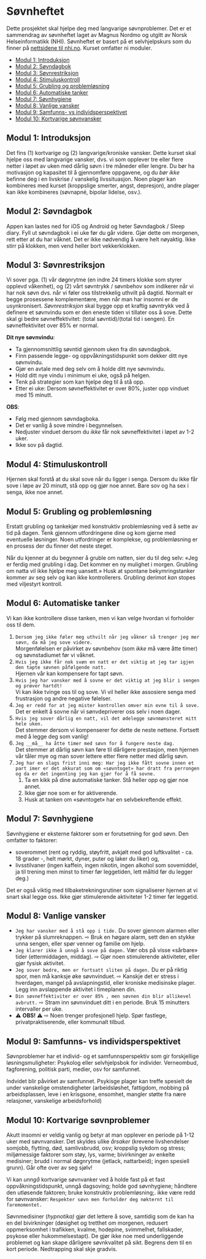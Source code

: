 # Søvnheftet
Dette prosjektet skal hjelpe deg med langvarige søvnproblemer. 
Det er et sammendrag av søvnheftet laget av Magnus Nordmo og utgitt av Norsk Helseinformatikk (NHI). 
Søvnheftet er basert på et selvhjelpskurs som du finner på [nettsidene til nhi.no](https://nhi.no/psykisk-helse/kognitiv-terapi/langvarige-sovnvansker/langvarige-sovnvansker-selvhjelpskurs/). 
Kurset omfatter ni moduler.

* [Modul 1: Introduksjon](./moduler/MODUL-01.md)
* [Modul 2: Søvndagbok](./moduler/MODUL-02.md)
* [Modul 3: Søvnrestriksjon](./moduler/MODUL-03.md)
* [Modul 4: Stimuluskontroll](./moduler/MODUL-04.md)
* [Modul 5: Grubling og problemløsning](./moduler/MODUL-05.md)
* [Modul 6: Automatiske tanker](./moduler/MODUL-06.md)
* [Modul 7: Søvnhygiene](./moduler/MODUL-07.md)
* [Modul 8: Vanlige vansker](./moduler/MODUL-08.md)
* [Modul 9: Samfunns- vs individsperspektivet](./moduler/MODUL-09.md)
* [Modul 10: Kortvarige søvnvansker](./moduler/MODUL-10.md)

## Modul 1: Introduksjon

Det fins (1) kortvarige og (2) langvarige/kroniske vansker. 
Dette kurset skal hjelpe oss med langvarige vansker, dvs. vi som opplever tre eller flere netter i løpet av uken med dårlig søvn i tre måneder eller lengre. 
Du bør ha motivasjon og kapasitet til å gjennomføre oppgavene, og du _bør ikke_ befinne deg i en livskrise / vanskelig livssituasjon. 
Noen plager kan kombineres med kurset (kroppslige smerter, angst, depresjon), andre plager kan ikke kombineres (søvnapné, bipolar lidelse, osv.).

## Modul 2: Søvndagbok

Appen kan lastes ned for iOS og Android og heter Søvndagbok / Sleep diary. 
Fyll ut søvndagbok i ei uke før du går videre. 
Gjør dette om morgenen, rett etter at du har våknet. 
Det er ikke nødvendig å være helt nøyaktig. 
Ikke stirr på klokken, men vend heller bort vekkerklokken.

## Modul 3: Søvnrestriksjon

Vi sover pga. (1) vår døgnrytme (en indre 24 timers klokke som styrer opplevd våkenhet), og (2) vårt søvntrykk / søvnbehov som indikerer når vi har nok søvn dvs. når vi føler oss tilstrekkelig uthvilt på dagtid. 
Normalt er begge prosessene komplementære, men når man har insomni er de usynkronisert. 
_Søvnrestriksjon_ skal bygge opp et kraftig søvntrykk ved å definere et søvnvindu som er den eneste tiden vi tillater oss å sove. 
Dette skal gi bedre søvneffektivitet: (total søvntid)/(total tid i sengen). 
En søvneffektivitet over 85% er normal.

__Dit nye søvnvindu__:
* Ta gjennomsnittlig søvntid gjennom uken fra din søvndagbok.
* Finn passende legge- og oppvåkningstidspunkt som dekker ditt nye søvnvindu. 
* Gjør en avtale med deg selv om å holde ditt nye søvnvindu.
* Hold ditt nye vindu i minimum ei uke, også på helgen.
* Tenk på strategier som kan hjelpe deg til å stå opp.
* Etter ei uke: Dersom søvneffektivitet er over 80%, juster opp vinduet med 15 minutt.

__OBS__:
* Følg med gjennom søvndagboka.
* Det er vanlig å sove mindre i begynnelsen.
* Nedjuster vinduet dersom du _ikke_ får nok søvneffektivitet i løpet av 1-2 uker.
* Ikke sov på dagtid.

## Modul 4: Stimuluskontroll
Hjernen skal forstå at du skal sove når du ligger i senga.
Dersom du ikke får sove i løpe av 20 minutt, stå opp og gjør noe annet. 
Bare sov og ha sex i senga, ikke noe annet.

## Modul 5: Grubling og problemløsning
Erstatt grubling og tankekjør med konstruktiv problemløsning ved å sette av tid på dagen.
Tenk gjennom utfordringene dine og kom gjerne med eventuelle løsninger.
Noen utfordringer er komplekse, og problemløsning er en prosess der du finner det neste steget.  

Når du kjenner at du begynner å gruble om natten, sier du til deg selv: «Jeg er ferdig med grubling i dag. Det kommer en ny mulighet i morgen. Grubling om natta vil ikke hjelpe meg uansett.»
Husk at spontane bekymringstanker kommer av seg selv og kan ikke kontrollerers. Grubling derimot _kan_ stopes med viljestyrt kontroll.

## Modul 6: Automatiske tanker
Vi kan ikke kontrollere disse tanken, men vi kan velge hvordan vi forholder oss til dem.

1. ```Dersom jeg ikke føler meg uthvilt når jeg våkner så trenger jeg mer søvn, da må jeg sove videre.```  
Morgenfølelsen er påvirket av søvnbehov (som _ikke_ må være åtte timer) og søvnstadiumet før vi våknet.
2. ```Hvis jeg ikke får nok svøn en natt er det viktig at jeg tar igjen den tapte søvnen påfølgende natt.```  
Hjernen vår kan kompensere for tapt søvn. 
3. ```Hvis jeg har vansker med å sovne er det viktig at jeg blir i sengen og prøver hartdt!```  
Vi kan ikke tvinge oss til og sove. Vi vil heller ikke assosiere senga med frustrasjon og andre negative følelser.
4. ```Jeg er redd for at jeg mister kontrollen omver min evne til å sove.```  
Det er enkelt å sovne når vi sønvdepriverer oss selv i noen dager.
5. ```Hvis jeg sover dårlig en natt, vil det ødelegge søvnmønsteret mitt hele uken.```  
Det stemmer dersom vi kompenserer for dette de neste nettene. Fortsett med å legge deg som vanlig!
6. ```Jeg __må__ ha åtte timer med søvn for å fungere neste dag.```  
Det stemmer at dårlig søvn kan føre til dårligere prestasjon, men hjernen vår tåler mye og man sover lettere etter flere netter med dårlig søvn.
7. ```Jeg har en slags frist inni meg: Har jeg ikke fått sovne innen et part imer er det akkurat som om «søvntoget» har dratt fra perrongen og da er det ingenting jeg kan gjør for å få sovne.```  
    1. Ta en kikk på dine automatiske tanker. Stå heller opp og gjør noe annet.
    2. Ikke gjør noe som er for aktiverende.
    3. Husk at tanken om «søvntoget» har en selvbekreftende effekt.
    
## Modul 7: Søvnhygiene
Søvnhygiene er eksterne faktorer som er forutsetning for god søvn.
Den omfatter to faktorer:
* soverommet (rent og ryddig, støyfritt, avkjølt med god luftkvalitet - ca. 18 grader -, helt mørkt, dyner, puter og laker du liker) og,
* livsstilvaner (ingen kaffein, ingen nikotin, ingen alkohol som sovemiddel, ja til trening men minst to timer før leggetiden, lett måltid før du legger deg.)

Det er også viktig med tilbaketrekningsrutiner som signaliserer hjernen at vi snart skal legge oss. Ikke gjør stimulerende aktiviteter 1-2 timer før leggetid.

## Modul 8: Vanlige vansker

* ```Jeg har vansker med å stå opp i tide.```
Du sover gjennom alarmen eller trykker på slumreknappen. ⇨ Bruk en høgare alarm, sett den en stykke unna sengen, eller spør venner og familie om hjelp.
* ```Jeg klarer ikke å unngå å sove på dagen.```
Vær obs på visse «sårbare» tider (ettermiddagen, middag). ⇨ Gjør noen stimulerende aktiviteter, eller gjør fysisk aktivitet.
* ```Jeg sover bedre, men er fortsatt sliten på dagen.```
Du er på riktig spor, men må kanksje øke søvnvinduet. ⇨ Kanskje det er stress i hverdagen, mangel på avslapningstid, eller kroniske medisinske plager. Legg inn avslappende aktivitet i timeplanen din.
* ```Din søvneffektiviter er over 85% , men søvnen din blir allikevel avbrutt.``` ⇨ Stram inn søvnvinduet ditt i en periode. Bruk 15 minutters intervaller per uke.
* :warning: __OBS!__ :warning: ⇨ Noen trenger profesjonell hjelp. Spør fastlege, privatpraktiserende, eller kommunalt tilbud.

## Modul 9: Samfunns- vs individsperspektivet

Søvnproblemer har et individ- og et samfunnsperspektiv som gir forskjellige løsningsmuligheter: Psykolog eller selvhjelpsbok for individer. Verneombud, fagforening, politisk parti, medier, osv for samfunnet.

Indvidet blir påvirket av samfunnet. Psykisge plager kan treffe spesielt de under vanskelige omstendigheter (arbeidsløshet, fattigdom, mobbing på arbeidsplassen, leve i en krisgsone, ensomhet, mangler støtte fra nære relasjoner, vanskelige arbeidsforhold)

## Modul 10: Kortvarige søvnproblemer

Akutt insomni er veldig vanlig og betyr at man opplever en periode på 1-12 uker med søvnvansker.
Det skyldes ulike _årsaker_ (krevene livshendelser somjobb, flytting, død, samlivsbrudd, osv; kroppslig sykdom og stress; miljømessige faktorer som støy, lys, varme; bivirkninger av enkelte medisiner; brudd i normal døgnrytme (jetlack, nattarbeid); ingen spesiell grunn).
Går ofte over av seg sjølv!

Vi kan _unngå_ kortvarige søvnvanker ved å 
holde fast på et fast oppvåkningstidspunkt, unngå dagsoving;
holde god søvnhygiene;
håndtere den utløsende faktoren;
bruke konstruktiv problemløsning;.
ikke være redd for søvnvansker: ```Respekter søvn men forholder deg nøkternt til faremomentet.```

Søvnmedisiner (_hypnotika)_ gjør det lettere å sove, samtidig som de kan ha en del bivirkninger (døsighet og tretthet om morgenen, redusert oppmerksomhet i trafikken, kvalme, hodepine, svimmelhet, fallskader, psykose eller hukommelsestapt).
De gjør ikke noe med underliggende problemet og kan skape dårligere søvnkvalitet på sikt. 
Begrens dem til en kort periode. Nedtrapping skal skje gradvis.


